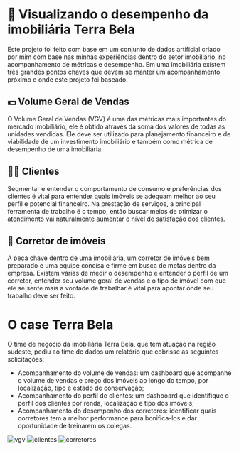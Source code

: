 # 🌱 Visualizando o desempenho da imobiliária Terra Bela
Este projeto foi feito com base em um conjunto de dados artificial criado por mim com base nas minhas experiências dentro do setor imobiliário, no acompanhamento de métricas e desempenho. Em uma imobiliária existem três grandes pontos chaves que devem se manter um acompanhamento próximo e onde este projeto foi baseado. 
## 💵 Volume Geral de Vendas
O Volume Geral de Vendas (VGV) é uma das métricas mais importantes do mercado imobiliário, ele é obtido através da soma dos valores de todas as unidades vendidas. Ele deve ser utilizado para planejamento financeiro e de viabilidade de um investimento imobiliário e também como métrica de desempenho de uma imobiliária. 
## 👨‍🦱 Clientes
Segmentar e entender o comportamento de consumo e preferências dos clientes é vital para entender quais imóveis se adequam melhor ao seu perfil e potencial financeiro. Na prestação de serviços, a principal ferramenta de trabalho é o tempo, então buscar meios de otimizar o atendimento vai naturalmente aumentar o nível de satisfação dos clientes.
## 🤵 Corretor de imóveis
A  peça chave dentro de uma imobiliária, um corretor de imóveis bem preparado e uma equipe concisa e firme em busca de metas dentro da empresa. Existem várias de medir o desempenho e entender o perfil de um corretor, entender seu volume geral de vendas e o tipo de imóvel com que ele se sente mais a vontade de trabalhar é vital para apontar onde seu trabalho deve ser feito.
# O case Terra Bela
O time de negócio da imobiliária Terra Bela, que tem atuação na região sudeste, pediu ao time de dados um relatório que cobrisse as seguintes solicitações:
- Acompanhamento do volume de vendas: um dashboard que acompanhe o volume de vendas e preço dos imóveis ao longo do tempo, por localização, tipo e estado de conservação;
- Acompanhamento do perfil de clientes: um dashboard que identifique o perfil dos clientes por renda, localização e tipo dos imóveis;
- Acompanhamento do desempenho dos corretores: identificar quais corretores tem a melhor performance para bonifica-los e dar oportunidade de treinarem os colegas.

![vgv]()
![clientes]()
![corretores]()